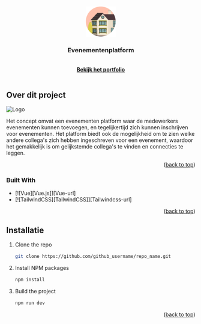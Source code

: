 <!-- PROJECT LOGO -->
<br />
<div align="center">
  <a href="https://github.com/BlearyButton/event-platform">
    <img src="/public/thumbnail-5.png" alt="Logo" width="80" height="80">
  </a>

<h3 align="center">Evenementenplatform</h3>

  <p align="center">
    <br />
    <a href="stephanienetvlies.myportfolio.com"><strong>Bekijk het portfolio</strong></a>
    <br />
    <br />
  </p>
</div>




<!-- ABOUT THE PROJECT -->
## Over dit project

<img src="/public/productimage.png" alt="Logo" width="80" height="80">

Het concept omvat een evenementen platform waar de medewerkers evenementen kunnen toevoegen, en tegelijkertijd zich kunnen inschrijven voor evenementen. Het platform biedt ook de mogelijkheid om te zien welke andere collega's zich hebben ingeschreven voor een evenement, waardoor het gemakkelijk is om gelijkstemde collega's te vinden en connecties te leggen. 

<p align="right">(<a href="#readme-top">back to top</a>)</p>



### Built With

* [![Vue][Vue.js]][Vue-url]
* [![TailwindCSS][TailwindCSS]][Tailwindcss-url]

<p align="right">(<a href="#readme-top">back to top</a>)</p>



<!-- GETTING STARTED -->
## Installatie

1. Clone the repo
   ```sh
   git clone https://github.com/github_username/repo_name.git
   ```
2. Install NPM packages
   ```sh
   npm install
   ```
3. Build the project
   ```sh
   npm run dev
   ```

<p align="right">(<a href="#readme-top">back to top</a>)</p>
